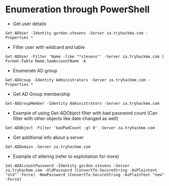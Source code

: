 # Enumeration through PowerShell

- Get user details
```
Get-ADUser -Identity gordon.stevens -Server za.tryhackme.com -Properties *
```

- Filter user with wildcard and table
```
Get-ADUser -Filter 'Name -like "*stevens"' -Server za.tryhackme.com | Format-Table Name,SamAccountName -A
```

- Enumerate AD group
```
Get-ADGroup -Identity Administrators -Server za.tryhackme.com -Properties *
```

- Get AD Group membership
```
Get-ADGroupMember -Identity Administrators -Server za.tryhackme.com
```

- Example of using Get-ADObject filter with bad password count (Can filter with other objects like date changed as well)
```
Get-ADObject -Filter 'badPwdCount -gt 0' -Server za.tryhackme.com
```

- Get additional info about a server
```
Get-ADDomain -Server za.tryhackme.com
```

- Example of altering (refer to exploitation for more)
```
Set-ADAccountPassword -Identity gordon.stevens -Server za.tryhackme.com -OldPassword (ConvertTo-SecureString -AsPlaintext "old" -force) -NewPassword (ConvertTo-SecureString -AsPlainText "new" -Force)
```

